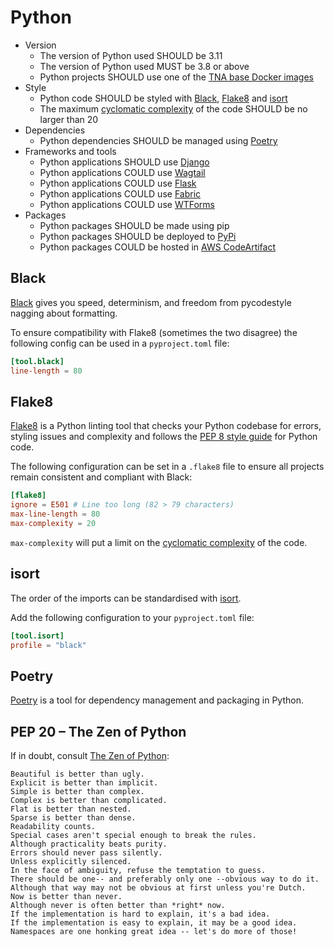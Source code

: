 # Python

- Version
    - The version of Python used SHOULD be 3.11
    - The version of Python used MUST be 3.8 or above
    - Python projects SHOULD use one of the [TNA base Docker images](/developer-handbook/resources/docker-images)
- Style
    - Python code SHOULD be styled with [Black](#black), [Flake8](#flake8) and [isort](#isort)
    - The maximum [cyclomatic complexity](https://en.wikipedia.org/wiki/Cyclomatic_complexity) of the code SHOULD be no larger than 20
- Dependencies
    - Python dependencies SHOULD be managed using [Poetry](#poetry)
- Frameworks and tools
    - Python applications SHOULD use [Django](https://www.djangoproject.com/)
    - Python applications COULD use [Wagtail](https://wagtail.org/)
    - Python applications COULD use [Flask](https://flask.palletsprojects.com/)
    - Python applications COULD use [Fabric](https://www.fabfile.org/)
    - Python applications COULD use [WTForms](https://wtforms.readthedocs.io/)
- Packages
    - Python packages SHOULD be made using pip
    - Python packages SHOULD be deployed to [PyPi](/developer-handbook/third-party/pypi)
    - Python packages COULD be hosted in [AWS CodeArtifact](https://aws.amazon.com/codeartifact/)

## Black

[Black](https://black.readthedocs.io/en/stable/) gives you speed, determinism, and freedom from pycodestyle nagging about formatting.

To ensure compatibility with Flake8 (sometimes the two disagree) the following config can be used in a `pyproject.toml` file:

```toml
[tool.black]
line-length = 80
```

## Flake8

[Flake8](https://flake8.pycqa.org/en/latest/) is a Python linting tool that checks your Python codebase for errors, styling issues and complexity and follows the [PEP 8 style guide](https://peps.python.org/pep-0008/) for Python code.

The following configuration can be set in a `.flake8` file to ensure all projects remain consistent and compliant with Black:

```toml
[flake8]
ignore = E501 # Line too long (82 > 79 characters)
max-line-length = 80
max-complexity = 20
```

`max-complexity` will put a limit on the [cyclomatic complexity](https://en.wikipedia.org/wiki/Cyclomatic_complexity) of the code.

## isort

The order of the imports can be standardised with [isort](https://pycqa.github.io/isort/).

Add the following configuration to your `pyproject.toml` file:

```toml
[tool.isort]
profile = "black"
```

## Poetry

[Poetry](https://python-poetry.org/) is a tool for dependency management and packaging in Python.

## PEP 20 – The Zen of Python

If in doubt, consult [The Zen of Python](https://peps.python.org/pep-0020/):

```
Beautiful is better than ugly.
Explicit is better than implicit.
Simple is better than complex.
Complex is better than complicated.
Flat is better than nested.
Sparse is better than dense.
Readability counts.
Special cases aren't special enough to break the rules.
Although practicality beats purity.
Errors should never pass silently.
Unless explicitly silenced.
In the face of ambiguity, refuse the temptation to guess.
There should be one-- and preferably only one --obvious way to do it.
Although that way may not be obvious at first unless you're Dutch.
Now is better than never.
Although never is often better than *right* now.
If the implementation is hard to explain, it's a bad idea.
If the implementation is easy to explain, it may be a good idea.
Namespaces are one honking great idea -- let's do more of those!
```
